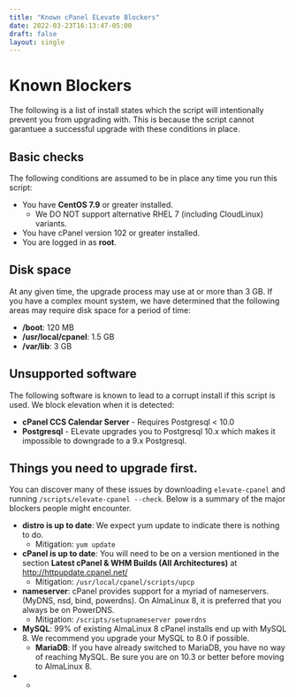 ```yaml
---
title: "Known cPanel ELevate Blockers"
date: 2022-03-23T16:13:47-05:00
draft: false
layout: single
---
```


# Known Blockers

The following is a list of install states which the script will intentionally prevent you from upgrading with. This is because the script cannot garantuee a successful upgrade with these conditions in place.

## Basic checks

The following conditions are assumed to be in place any time you run this script:

* You have **CentOS 7.9** or greater installed.
  * We DO NOT support alternative RHEL 7 (including CloudLinux) variants.
* You have cPanel version 102 or greater installed.
* You are logged in as **root**.

## Disk space

At any given time, the upgrade process may use at or more than 3 GB. If you have a complex mount system, we have determined that the following areas may require disk space for a period of time:

* **/boot**: 120 MB
* **/usr/local/cpanel**: 1.5 GB
* **/var/lib**: 3 GB

## Unsupported software

The following software is known to lead to a corrupt install if this script is used. We block elevation when it is detected:

* **cPanel CCS Calendar Server** - Requires Postgresql < 10.0
* **Postgresql** - ELevate upgrades you to Postgresql 10.x which makes it impossible to downgrade to a 9.x Postgresql.

## Things you need to upgrade first.

You can discover many of these issues by downloading `elevate-cpanel` and running `/scripts/elevate-cpanel --check`. Below is a summary of the major blockers people might encounter.

* **distro is up to date**: We expect yum update to indicate there is nothing to do.
  * Mitigation: `yum update`
* **cPanel is up to date**: You will need to be on a version mentioned in the section **Latest cPanel & WHM Builds (All Architectures)** at http://httpupdate.cpanel.net/
  * Mitigation: `/usr/local/cpanel/scripts/upcp`
* **nameserver**: cPanel provides support for a myriad of nameservers. (MyDNS, nsd, bind, powerdns). On AlmaLinux 8, it is preferred that you always be on PowerDNS.
  * Mitigation: `/scripts/setupnameserver powerdns`
* **MySQL**: 99% of existing AlmaLinux 8 cPanel installs end up with MySQL 8. We recommend you upgrade your MySQL to 8.0 if possible.
  * **MariaDB**: If you have already switched to MariaDB, you have no way of reaching MySQL. Be sure you are on 10.3 or better before moving to AlmaLinux 8.
* * 